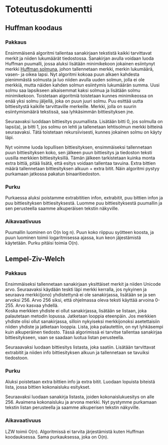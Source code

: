 # Toteutusdokumentti

## Huffman koodaus
### Pakkaus
Ensimmäisenä algoritmi tallentaa sanakirjaan tekstistä kaikki tarvittavat merkit ja niiden lukumäärät tiedostossa.
Sanakirjan avulla voidaan luoda Huffman puumalli, jossa aluksi lisätään minimikekoon jokainen esiintynyt merkki [Huffman solmuna](https://github.com/asnabryg/Pakkausalgoritmi/blob/main/src/Huffman/huffman_node.py),
johon tallennetaan merkki, merkin lukumäärä, vasen- ja oikea lapsi.
Nyt algoritmi kokoaa puun alkaen kahdesta pienimmästä solmusta ja luo niiden avulla uuden solmun, jolla ei ole merkkiä, mutta näiden kahden solmun esiintymis lukumäärän summa. Uusi solmu saa lapsikseen aikaisemmat kaksi solmua ja lisätään solmu minimikekoon.
Toistetaan algoritmiä toistetaan kunnes minimikeossa on enää yksi solmu jäljellä, joka on puun juuri solmu.
Puu esittää uutta bittiesitystä kaikille tarvittaville merkeille. Merkki, jolla on suurin esiintymismäärä tekstissä, saa lyhkäsimmän bittiesityksen jne.
  
Seuraavaksi luoddaan bittiesitys puumallista. Lisätään bitti 0, jos solmulla on lapsi(a), ja bitti 1, jos solmu on lehti ja tallenetaan lehtisolmun merkki bitteinä seuraavaksi.
Tätä toistetaan rekursiivisesti, kunnes jokainen solmu on käyty läpi.

Nyt voimme luoda lopullisen bittiesityksen, ensimmäiseksi tallennetaan puun bittiesityksen koko, sen jälkeen puun bittiesitys ja tiedoston teksti uusilla merkkien bittiesityksillä.
Tämän jälkeen tarkistetaan kuinka monta extra bittiä, pitää lisätä, että esitys voidaan tallentaa tavuina. Extra bittien määrä tallennetaan bittiesityksen alkuun + extra bitit.
Näin algoritmi pystyy purkamaan jatkossa pakatun binaaritiedoston.

### Purku
Purkaessa aluksi poistamme extrabititien infon, extrabitit, puu bittien infon ja puu bittiesityksen bittiesityksestä.
Luomme puu bittiesityksestä puumallin ja sen perusteella saamme alkuperäisen tekstin näkyville.

### Aikavaativuus
Puumallin luominen on O(n log n). Puun koko riippuu syötteen koosta, ja puun luominen toimii logaritmisessa ajassa, kun keon jäjestämistä käytetään.
Purku pitäisi toimia O(n).

## Lempel-Ziv-Welch
### Pakkaus
Ensimmäiseksi tallennetaan sanakirjaan yksittäiset merkit ja niiden Unicode arvo.
Seuraavaksi käydään teskti läpi merkki kerralla, jos nykyinen ja seuraava merkki(jono) yhdistettynä ei ole sanakirjassa, lisätään se ja sen arvoksi 256. Arvo 256 siksi, että ohjelmassa oleva teksti käyttää arvoina 0-255.
Arvo kasvaa yhdellä.  
Koska merkkien yhdiste ei ollut sanakirjassa, lisätään se listaan, joka palautetaan metodin lopussa. Jatketaan looppia eteenpäin.
Jos merkkien yhdiste olisi ollut sanakirjassa, silloin nykyiseksi merkkijonoksi asetettaisiin niiden yhdiste ja jatketaan looppia.
Lista, joka palautettiin, on nyt lyhkäsempi kuin alkuperäinen tiedosto. Tässä algorimissä ei tarvitse tallentaa sanakirjaa bittiesitykseen, vaan se saadaan luotua listan perusteella.
  
Seuraaavaksi luodaan bittiesitys listasta, joka saatiin. Lisätään tarvittavat extrabitit ja niiden info bittiesityksen alkuun ja
tallennetaan se tavuiksi tiedostoon.

### Purku
Aluksi poistetaan extra bittien info ja extra bitit. Luodaan lopuista biteistä lista, jossa bittien kokonaisluku esitykset.
  
Seuraavaksi luodaan sanakirja listasta, joiden kokonaislukuesitys on alle 256. Avaimena kokonaisluku ja arvona merkki.
Nyt pystymme purkamaan tekstin listan perusteella ja saamme alkuperisen tekstin näkyville.

### Aikavaativuus
LZW toimii O(n). Algoritmissä ei tarvita järjestämistä kuten Huffman koodauksessa. Sama purkauksessa, joka on O(n).
